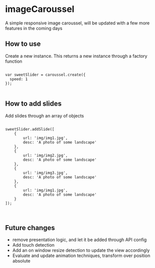 # imageCaroussel



<p>
A simple responsive image caroussel, will be updated with a few more features in the coming days
</p>
<h2>How to use</h2>
<p>Create a new instance. This returns a new instance through a factory function</p>
<pre>
<code>
var sweetSlider = caroussel.create({
  speed: 1
});
</code>
</pre>

<h2>How to add slides</h2>
<p>Add slides through an array of objects</p>
<pre>
<code>
sweetSlider.addSlide([
    {
        url: 'img/img1.jpg',
        desc: 'A photo of some landscape'
    },
    {
        url: 'img/img2.jpg',
        desc: 'A photo of some landscape'
    },
    {
        url: 'img/img3.jpg',
        desc: 'A photo of some landscape'
    },
    {
        url: 'img/img1.jpg',
        desc: 'A photo of some landscape'
    }
]);

</code>
</pre>

<h2>Future changes</h2>
<ul>
<li>remove presentation logic, and let it be added through API config</li>
<li>Add touch detection</li>
<li>Add an on window resize detection to update the view accordingly</li>
<li>Evaluate and update animation techniques, transform over position absolute</li>
</ul>
